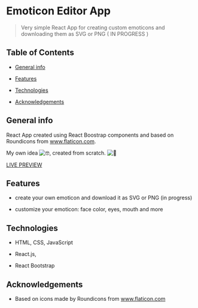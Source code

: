 # Emoticon Editor App

> Very simple React App for creating custom emoticons and downloading them as SVG or PNG  ( IN PROGRESS )

## Table of Contents

- [General info](#general-info)

- [Features](#features)

- [Technologies](#technologies)

- [Acknowledgements](#acknowledgements)

## General info

React App created using React Boostrap components and based on Roundicons from www.flaticon.com. 

My own idea ![🤓](https://mail.google.com/mail/e/1f913), created from scratch. ![🔨](https://mail.google.com/mail/e/1f528)

[LIVE PREVIEW](https://suavek85.github.io/Music-Song-App/)


## Features

- create your own emoticon and download it as SVG or PNG (in progress)

- customize your emoticon: face color, eyes, mouth and more


## Technologies

- HTML, CSS, JavaScript

- React.js,

- React Bootstrap

## Acknowledgements

- Based on icons made by Roundicons from www.flaticon.com 

